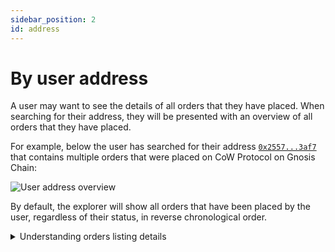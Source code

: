 ```yaml
---
sidebar_position: 2
id: address
---
```


# By user address

A user may want to see the details of all orders that they have placed.
When searching for their address, they will be presented with an overview of all orders that they have placed.

For example, below the user has searched for their address [`0x2557...3af7`](
https://explorer.cow.fi/gc/address/0x2557ed03e34f0141722a643589f007836a683af7) that contains multiple orders that were placed on CoW Protocol on Gnosis Chain:

![User address overview](/img/explorer/address_overview.png)

By default, the explorer will show all orders that have been placed by the user, regardless of their status, in reverse chronological order.

<details close>
    <summary>Understanding orders listing details</summary>

| **Field** | **Description** |
|---|---|
| **Order ID** | The first 8 characters of the `orderUid` for the submitted order. |
| **Type** | Sell or buy order. |
| **Sell amount** | The amount and token that the user is selling. |
| **Buy amount** | The amount and token that the user is buying. |
| **Limit price** | The limit price is the price at which this order shall be filled. |
| **Surplus** | The (averaged) surplus for this order. This is the positive difference between the initial limit price and the actual (average) execution price. |
| **Created** | The date and time at which the order was submitted. The timezone is based on the browser locale settings. |
| **Status** | The order status is either `Open`, `Filled`, `Expired`, `Cancelled`, `Partially Filled`, or `Pre-signing` |

</details>